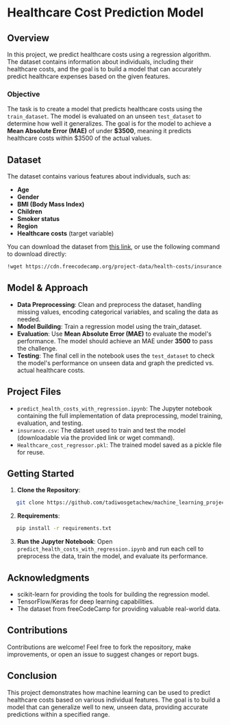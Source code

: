 # Healthcare Cost Prediction Model

## Overview

In this project, we predict healthcare costs using a regression algorithm. The dataset contains information about individuals, including their healthcare costs, and the goal is to build a model that can accurately predict healthcare expenses based on the given features.

### Objective
The task is to create a model that predicts healthcare costs using the `train_dataset`. The model is evaluated on an unseen `test_dataset` to determine how well it generalizes. The goal is for the model to achieve a **Mean Absolute Error (MAE)** of under **$3500**, meaning it predicts healthcare costs within $3500 of the actual values.

## Dataset
The dataset contains various features about individuals, such as:
- **Age**
- **Gender**
- **BMI (Body Mass Index)**
- **Children**
- **Smoker status**
- **Region**
- **Healthcare costs** (target variable)

You can download the dataset from [this link](https://cdn.freecodecamp.org/project-data/health-costs/insurance.csv), or use the following command to download directly:
```bash
!wget https://cdn.freecodecamp.org/project-data/health-costs/insurance.csv
```

## Model & Approach

- **Data Preprocessing**: Clean and preprocess the dataset, handling missing values, encoding categorical variables, and scaling the data as needed.
- **Model Building**: Train a regression model using the train_dataset.
- **Evaluation**: Use **Mean Absolute Error (MAE)** to evaluate the model's performance. The model should achieve an MAE under **3500** to pass the challenge.
- **Testing**: The final cell in the notebook uses the `test_dataset` to check the model's performance on unseen data and graph the predicted vs. actual healthcare costs.


## Project Files

- `predict_health_costs_with_regression.ipynb`: The Jupyter notebook containing the full implementation of data preprocessing, model training, evaluation, and testing.
- `insurance.csv`: The dataset used to train and test the model (downloadable via the provided link or wget command).
- `Healthcare_cost_regressor.pkl`: The trained model saved as a pickle file for reuse.

## Getting Started

1. **Clone the Repository**:
```bash
   git clone https://github.com/tadiwosgetachew/machine_learning_projects/healthcare-cost-calculator.git
```
2. **Requirements**:
```bash
   pip install -r requirements.txt
```
3. **Run the Jupyter Notebook**: Open `predict_health_costs_with_regression.ipynb` and run each cell to preprocess the data, train the model, and evaluate its performance.
   
## Acknowledgments

- scikit-learn for providing the tools for building the regression model.
- TensorFlow/Keras for deep learning capabilities.
- The dataset from freeCodeCamp for providing valuable real-world data.

## Contributions

Contributions are welcome! Feel free to fork the repository, make improvements, or open an issue to suggest changes or report bugs.

## Conclusion

This project demonstrates how machine learning can be used to predict healthcare costs based on various individual features. The goal is to build a model that can generalize well to new, unseen data, providing accurate predictions within a specified range.




